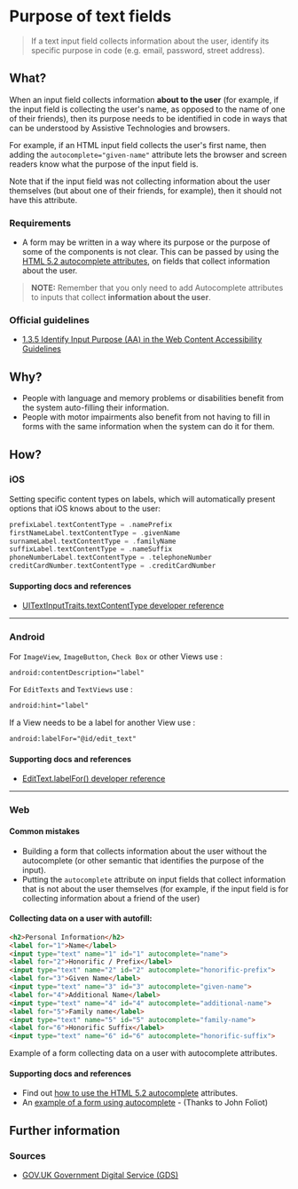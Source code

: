 # Purpose of text fields

> If a text input field collects information about the user, identify its specific purpose in code (e.g. email, password, street address).

## What?

When an input field collects information **about to the user** (for example, if the input field is collecting the user's name, as opposed to the name of one of their friends), then its purpose needs to be identified in code in ways that can be understood by Assistive Technologies and browsers.

For example, if an HTML input field collects the user's first name, then adding the `autocomplete="given-name"` attribute lets the browser and screen readers know what the purpose of the input field is.

Note that if the input field was not collecting information about the user themselves (but about one of their friends, for example), then it should not have this attribute.

### Requirements

* A form may be written in a way where its purpose or the purpose of some of the components is not clear. This can be passed by using the
[HTML 5.2 autocomplete attributes](https://www.w3.org/TR/html52/sec-forms.html#sec-autofill), on fields that collect information about the user.  

> **NOTE:** Remember that you only need to add Autocomplete attributes to inputs that collect **information about the user**.

### Official guidelines

* [1.3.5 Identify Input Purpose (AA) in the Web Content Accessibility Guidelines](https://www.w3.org/WAI/WCAG21/Understanding/identify-input-purpose.html)

## Why?

* People with language and memory problems or disabilities benefit from the system auto-filling their information.
* People with motor impairments also benefit from not having to fill in forms with the same information when the system can do it for them.

## How?

### iOS

Setting specific content types on labels, which will automatically present options that iOS knows about to the user:

```swift
prefixLabel.textContentType = .namePrefix
firstNameLabel.textContentType = .givenName
surnameLabel.textContentType = .familyName
suffixLabel.textContentType = .nameSuffix
phoneNumberLabel.textContentType = .telephoneNumber
creditCardNumber.textContentType = .creditCardNumber
```

#### Supporting docs and references

* [UITextInputTraits.textContentType developer reference](https://developer.apple.com/documentation/uikit/uitextinputtraits/1649656-textcontenttype "developer.apple.com reference")

---

### Android

For `ImageView`, `ImageButton`, `Check Box` or other Views use :

```xml
android:contentDescription="label"
```

For `EditTexts` and `TextViews` use :

```xml
android:hint="label"
```

If a View needs to be a label for another View use :

```xml
android:labelFor="@id/edit_text"
```

#### Supporting docs and references

* [EditText.labelFor() developer reference](https://support.google.com/accessibility/android/answer/7158690?hl=en-GB "developer.android.com reference")

---


### Web

#### Common mistakes

* Building a form that collects information about the user without the autocomplete (or other semantic that identifies the purpose of the input).
* Putting the `autocomplete` attribute on input fields that collect information that is not about the user themselves (for example, if the input field is for collecting information about a friend of the user)

#### Collecting data on a user with autofill:

```html
<h2>Personal Information</h2>
<label for="1">Name</label>
<input type="text" name="1" id="1" autocomplete="name">
<label for="2">Honorific / Prefix</label>
<input type="text" name="2" id="2" autocomplete="honorific-prefix">
<label for="3">Given Name</label>
<input type="text" name="3" id="3" autocomplete="given-name">
<label for="4">Additional Name</label>
<input type="text" name="4" id="4" autocomplete="additional-name">
<label for="5">Family name</label>
<input type="text" name="5" id="5" autocomplete="family-name">
<label for="6">Honorific Suffix</label>
<input type="text" name="6" id="6" autocomplete="honorific-suffix">
```
Example of a form collecting data on a user with autocomplete attributes.

#### Supporting docs and references

* Find out [how to use the HTML 5.2 autocomplete](https://www.w3.org/WAI/WCAG21/Techniques/html/H98) attributes.
* An [example of a form using autocomplete](http://john.foliot.ca/demos/autofill.php) - (Thanks to John Foliot)

## Further information

### Sources

* [GOV.UK Government Digital Service (GDS)](https://alphagov.github.io/wcag-primer/#wcag-2-1-getting-started "The GOV.UK GDS")
